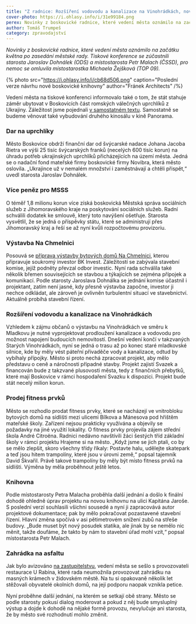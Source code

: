 ```yaml
---
title: "Z radnice: Rozšíření vodovodu a kanalizace na Vinohrádkách, nová podoba knihovny"
cover-photo: https://i.ohlasy.info/i/31e99184.png
perex: Novinky z boskovické radnice, které vedení města oznámilo na začátku května po zasedání městské rady.
author: Tomáš Trumpeš
category: zpravodajství
---
```


*Novinky z boskovické radnice, které vedení města oznámilo na začátku května po zasedání městské rady. Tiskové konference se zúčastnili starosta Jaroslav Dohnálek (ODS) a místostarosta Petr Malach (ČSSD), pro nemoc se omluvila místostarostka Michaela Žejšková (TOP 09).*

{% photo src="https://i.ohlasy.info/i/cb68d506.png" caption="Poslední verze návrhu nové boskovické knihovny" author="Fránek Architects" /%}

Vedení města na tiskové konferenci informovalo také o tom, že stát stahuje záměr ubytovat v Boskovicích část romských válečných uprchlíků z Ukrajiny. Záležitost jsme pojednali [v samostatném textu](https://ohlasy.info/clanky/2022/05/ubytovani-romu.html). Samostatně se budeme věnovat také vybudování druhého kinosálu v kině Panorama.

### Dar na uprchlíky

Město Boskovice obdrží finanční dar od švýcarské nadace Johana Jacoba Rietra ve výši 25 tisíc švýcarských franků (necelých 600 tisíc korun) na úhradu potřeb ukrajinských uprchlíků přicházejících na území města. Jedná se o nadační fond mateřské firmy boskovické firmy Novibra, která město oslovila. „Ukrajince už v nemalém množství i zaměstnávají a chtěli přispět,“ uvedl starosta Jaroslav Dohnálek.

### Více peněz pro MSSS

O téměř 1,8 milionu korun více získá boskovická Městská správa sociálních služeb z Jihomoravského kraje na poskytování sociálních služeb. Radní schválili dodatek ke smlouvě, který toto navýšení ošetřuje. Starosta vysvětlil, že se jedná o příspěvky státu, které se administrují přes Jihomoravský kraj a řeší se až nyní kvůli rozpočtovému provizoriu.

### Výstavba Na Chmelnici

Posouvá se [příprava výstavby bytových domů Na Chmelnici](https://ohlasy.info/clanky/2021/02/vystavba-chmelnice.html), kterou připravuje soukromý investor BK Invest. Záležitostí se zabývala stavební komise, jejíž podněty převzal odbor investic. Nyní rada schválila také několik břemen souvisejících se stavbou a týkajících se zejména přípojek a komunikací. Podle starosty Jaroslava Dohnálka se jednání komise účastnil i projektant, zatím není jasné, kdy přesně výstavba započne, investor ji nechce odkládat, ale zároveň je ovlivněn turbulentní situací ve stavebnictví. Aktuálně probíhá stavební řízení.

### Rozšíření vodovodu a kanalizace na Vinohrádkách

Vzhledem k zájmu občanů o výstavbu na Vinohrádkách ve směru k Mladkovu je nutné vyprojektovat prodloužení kanalizace a vodovodu pro možnost napojení budoucích nemovitostí. Dnešní vedení končí v takzvaných Starých Vinohrádkách, nyní se jedná o trasu až po konec staré mladkovské silnice, kde by měly vést páteřní přivaděče vody a kanalizace, odtud by vybíhaly přípojky. Město si proto nechá zpracovat projekt, aby mělo představu o ceně a náročnosti případné stavby. Projekt zajistí Svazek a financován bude z takzvané plusovosti města, tedy z finančních přebytků, které mají Boskovice v rámci hospodaření Svazku k dispozici. Projekt bude stát necelý milion korun.

### Prodej fitness prvků

Město se rozhodlo prodat fitness prvky, které se nacházejí ve vnitrobloku bytových domů na sídlišti mezi ulicemi Bílkova a Mánesova pod hřištěm mateřské školy. Zařízení nejsou prakticky využívána a objevily se požadavky na jiné využití lokality. O fitness prvky projevila zájem střední škola André Citroëna. Radnici nedávno navštívili žáci šestých tříd základní školy v rámci projektu Hrajeme si na město. „Když jsme se jich ptali, co by se mělo zlepšit, skoro všechny třídy říkaly: Postavte halu, udělejte skatepark a teď jsou hitem trampolíny, které jsou v úrovni země,“ popsal tajemník David Škvařil. Právě takové trampolíny by měly být místo fitness prvků na sídlišti. Výměna by měla proběhnout ještě letos.

### Knihovna

Podle místostarosty Petra Malacha proběhla další jednání a došlo k finální dohodě ohledně úprav projektu na novou knihovnu na ulici Kapitána Jaroše. S poslední verzí souhlasili všichni sousedé a nyní ji zapracovává autor projektové dokumentace; pak by mělo pokračovat pozastavené stavební řízení. Hlavní změna spočívá v asi pětimetrovém snížení zubů na střeše budovy. „Bude muset být nový posudek statika, ale jinak by se nemělo nic měnit, takže doufáme, že takto by nám to stavební úřad mohl vzít,“ popsal místostarosta Petr Malach.

### Zahrádka na asfaltu

Jak bylo avizováno [na zastupitelstvu](https://ohlasy.info/clanky/2022/05/zastupitelstvo.html), vedení města se sešlo s provozovateli restaurace U Rabína, které rada neumožnila provozovat zahrádku na masných krámech v židovském městě. Na tu si opakovaně několik let stěžovali obyvatelé okolních domů, na její podporu naopak vznikla petice. 

Nyní proběhne další jednání, na kterém se setkají obě strany. Město se podle starosty pokusí dialog moderovat a pokud z něj bude smysluplný výstup a dojde k dohodě na nějaké formě provozu, nevylučuje ani starosta, že by město své rozhodnutí mohlo změnit.